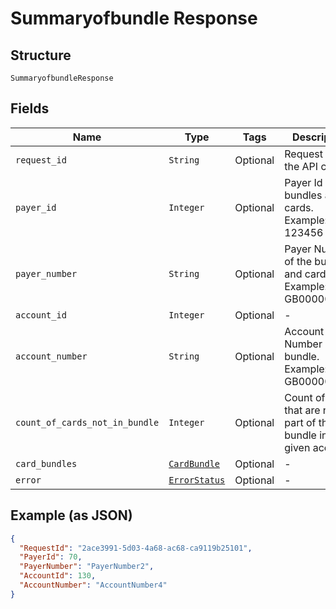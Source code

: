 
# Summaryofbundle Response

## Structure

`SummaryofbundleResponse`

## Fields

| Name | Type | Tags | Description |
|  --- | --- | --- | --- |
| `request_id` | `String` | Optional | Request Id of the API call |
| `payer_id` | `Integer` | Optional | Payer Id of the bundles and cards.<br>Example: 123456 |
| `payer_number` | `String` | Optional | Payer Number of the bundles and cards.<br>Example: GB000000123 |
| `account_id` | `Integer` | Optional | - |
| `account_number` | `String` | Optional | Account Number of the bundle.<br>Example: GB000000123 |
| `count_of_cards_not_in_bundle` | `Integer` | Optional | Count of cards that are not part of the bundle in a given account. |
| `card_bundles` | [`CardBundle`](../../doc/models/card-bundle.md) | Optional | - |
| `error` | [`ErrorStatus`](../../doc/models/error-status.md) | Optional | - |

## Example (as JSON)

```json
{
  "RequestId": "2ace3991-5d03-4a68-ac68-ca9119b25101",
  "PayerId": 70,
  "PayerNumber": "PayerNumber2",
  "AccountId": 130,
  "AccountNumber": "AccountNumber4"
}
```

